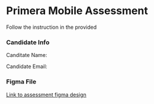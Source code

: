 # Primera Mobile Assessment

Follow the instruction in the provided 


### Candidate Info

Canditate Name: 

Candidate Email: 


### Figma File

[Link to assessment figma design](https://www.figma.com/file/yzhdvHICb4gdsdhcyeMW3T/Primera-Mobile-Assessment?node-id=0%3A1&t=LyTqbGDaLREM4zWE-1)